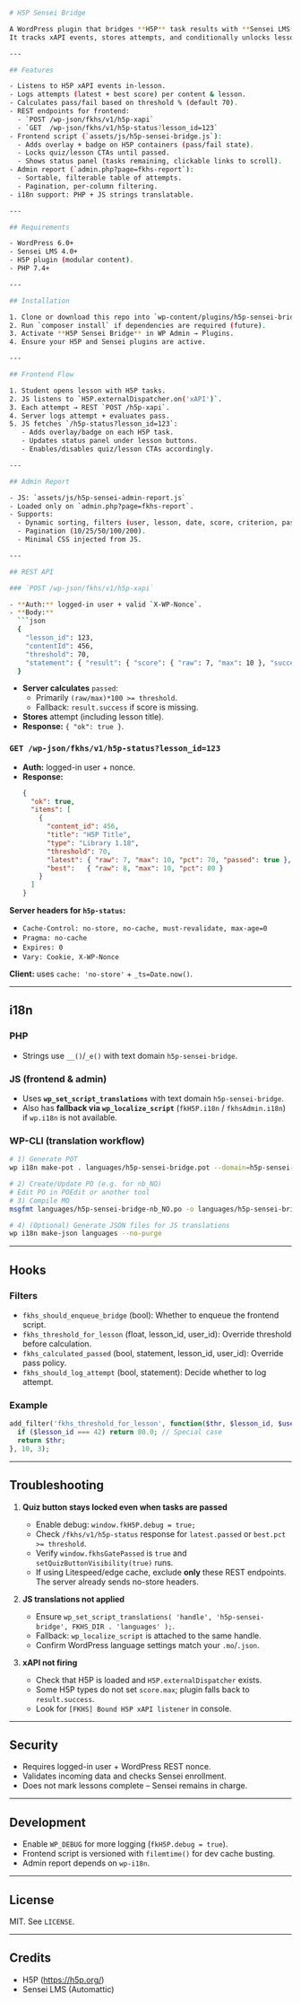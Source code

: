 ```bash
# H5P Sensei Bridge

A WordPress plugin that bridges **H5P** task results with **Sensei LMS** lessons and quizzes.  
It tracks xAPI events, stores attempts, and conditionally unlocks lesson/quiz CTAs until tasks are passed.

---

## Features

- Listens to H5P xAPI events in-lesson.
- Logs attempts (latest + best score) per content & lesson.
- Calculates pass/fail based on threshold % (default 70).
- REST endpoints for frontend:
  - `POST /wp-json/fkhs/v1/h5p-xapi`
  - `GET  /wp-json/fkhs/v1/h5p-status?lesson_id=123`
- Frontend script (`assets/js/h5p-sensei-bridge.js`):
  - Adds overlay + badge on H5P containers (pass/fail state).
  - Locks quiz/lesson CTAs until passed.
  - Shows status panel (tasks remaining, clickable links to scroll).
- Admin report (`admin.php?page=fkhs-report`):
  - Sortable, filterable table of attempts.
  - Pagination, per-column filtering.
- i18n support: PHP + JS strings translatable.

---

## Requirements

- WordPress 6.0+
- Sensei LMS 4.0+
- H5P plugin (modular content).
- PHP 7.4+

---

## Installation

1. Clone or download this repo into `wp-content/plugins/h5p-sensei-bridge`.
2. Run `composer install` if dependencies are required (future).
3. Activate **H5P Sensei Bridge** in WP Admin → Plugins.
4. Ensure your H5P and Sensei plugins are active.

---

## Frontend Flow

1. Student opens lesson with H5P tasks.
2. JS listens to `H5P.externalDispatcher.on('xAPI')`.
3. Each attempt → REST `POST /h5p-xapi`.
4. Server logs attempt + evaluates pass.
5. JS fetches `/h5p-status?lesson_id=123`:
   - Adds overlay/badge on each H5P task.
   - Updates status panel under lesson buttons.
   - Enables/disables quiz/lesson CTAs accordingly.

---

## Admin Report

- JS: `assets/js/h5p-sensei-admin-report.js`
- Loaded only on `admin.php?page=fkhs-report`.
- Supports:
  - Dynamic sorting, filters (user, lesson, date, score, criterion, passed, completed).
  - Pagination (10/25/50/100/200).
  - Minimal CSS injected from JS.

---

## REST API

### `POST /wp-json/fkhs/v1/h5p-xapi`

- **Auth:** logged-in user + valid `X-WP-Nonce`.
- **Body:**
  ```json
  {
    "lesson_id": 123,
    "contentId": 456,
    "threshold": 70,
    "statement": { "result": { "score": { "raw": 7, "max": 10 }, "success": true, "completion": true }, ... }
  }
  ```
- **Server calculates** `passed`:
  - Primarily `(raw/max)*100 >= threshold`.
  - Fallback: `result.success` if score is missing.
- **Stores** attempt (including lesson title).
- **Response:** `{ "ok": true }`.

### `GET /wp-json/fkhs/v1/h5p-status?lesson_id=123`

- **Auth:** logged-in user + nonce.
- **Response:**
  ```json
  {
    "ok": true,
    "items": [
      {
        "content_id": 456,
        "title": "H5P Title",
        "type": "Library 1.18",
        "threshold": 70,
        "latest": { "raw": 7, "max": 10, "pct": 70, "passed": true },
        "best":   { "raw": 8, "max": 10, "pct": 80 }
      }
    ]
  }
  ```

**Server headers for `h5p-status`:**
- `Cache-Control: no-store, no-cache, must-revalidate, max-age=0`
- `Pragma: no-cache`
- `Expires: 0`
- `Vary: Cookie, X-WP-Nonce`

**Client:** uses `cache: 'no-store'` + `_ts=Date.now()`.

---

## i18n

### PHP
- Strings use `__()`/`_e()` with text domain `h5p-sensei-bridge`.

### JS (frontend & admin)
- Uses **`wp_set_script_translations`** with text domain `h5p-sensei-bridge`.
- Also has **fallback via `wp_localize_script`** (`fkH5P.i18n` / `fkhsAdmin.i18n`) if `wp.i18n` is not available.

### WP-CLI (translation workflow)
```bash
# 1) Generate POT
wp i18n make-pot . languages/h5p-sensei-bridge.pot --domain=h5p-sensei-bridge

# 2) Create/Update PO (e.g. for nb_NO)
# Edit PO in POEdit or another tool
# 3) Compile MO
msgfmt languages/h5p-sensei-bridge-nb_NO.po -o languages/h5p-sensei-bridge-nb_NO.mo

# 4) (Optional) Generate JSON files for JS translations
wp i18n make-json languages --no-purge
```

---

## Hooks

### Filters

- `fkhs_should_enqueue_bridge` (bool): Whether to enqueue the frontend script.
- `fkhs_threshold_for_lesson` (float, lesson_id, user_id): Override threshold before calculation.
- `fkhs_calculated_passed` (bool, statement, lesson_id, user_id): Override pass policy.
- `fkhs_should_log_attempt` (bool, statement): Decide whether to log attempt.

### Example
```php
add_filter('fkhs_threshold_for_lesson', function($thr, $lesson_id, $user_id){
  if ($lesson_id === 42) return 80.0; // Special case
  return $thr;
}, 10, 3);
```

---

## Troubleshooting

1. **Quiz button stays locked even when tasks are passed**
   - Enable debug: `window.fkH5P.debug = true;`
   - Check `/fkhs/v1/h5p-status` response for `latest.passed` or `best.pct >= threshold`.
   - Verify `window.fkhsGatePassed` is `true` and `setQuizButtonVisibility(true)` runs.
   - If using Litespeed/edge cache, exclude **only** these REST endpoints. The server already sends no-store headers.

2. **JS translations not applied**
   - Ensure `wp_set_script_translations( 'handle', 'h5p-sensei-bridge', FKHS_DIR . 'languages' );`.
   - Fallback: `wp_localize_script` is attached to the same handle.
   - Confirm WordPress language settings match your `.mo`/`.json`.

3. **xAPI not firing**
   - Check that H5P is loaded and `H5P.externalDispatcher` exists.
   - Some H5P types do not set `score.max`; plugin falls back to `result.success`.
   - Look for `[FKHS] Bound H5P xAPI listener` in console.

---

## Security

- Requires logged-in user + WordPress REST nonce.
- Validates incoming data and checks Sensei enrollment.
- Does not mark lessons complete – Sensei remains in charge.

---

## Development

- Enable `WP_DEBUG` for more logging (`fkH5P.debug = true`).
- Frontend script is versioned with `filemtime()` for dev cache busting.
- Admin report depends on `wp-i18n`.

---

## License

MIT. See `LICENSE`.

---

## Credits

- H5P (https://h5p.org/)
- Sensei LMS (Automattic)
```